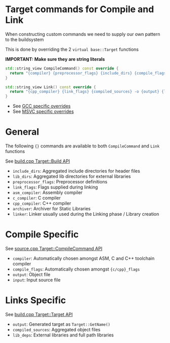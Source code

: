 # Target commands for Compile and Link

When constructing custom commands we need to supply our own pattern to the buildsystem

This is done by overriding the 2 `virtual base::Target` functions

**IMPORTANT: Make sure they are string literals** 
```cpp
std::string_view CompileCommand() const override {
  return "{compiler} {preprocessor_flags} {include_dirs} {compile_flags} -o {output} -c {input}";
}

std::string_view Link() const override {
  return "{cpp_compiler} {link_flags} {compiled_sources} -o {output} {lib_dirs} {lib_deps}";
}
```

- See [GCC specific overrides](../../buildcc/targets/target_gcc.h)
- See [MSVC specific overrides](../../buildcc/targets/target_msvc.h)

# General

The following `{}` commands are available to both `CompileCommand` and `Link` functions

See [build.cpp Target::Build API](../../buildcc/lib/target/src/target/build.cpp)

- `include_dirs`: Aggregated include directories for header files
- `lib_dirs`: Aggregated lib directories for external libraries
- `preprocessor_flags`: Preprocessor definitions
- `link_flags`: Flags supplied during linking
- `asm_compiler`: Assembly compiler
- `c_compiler`: C compiler
- `cpp_compiler`: C++ compiler
- `archiver`: Archiver for Static Libraries
- `linker`: Linker usually used during the Linking phase / Library creation

# Compile Specific

See [source.cpp Target::CompileCommand API](../../buildcc/lib/target/src/target/source.cpp)

- `compiler`: Automatically chosen amongst ASM, C and C++ toolchain compiler
- `compile_flags`: Automatically chosen amongst `{c/cpp}_flags`
- `output`: Object file
- `input`: Input source file

# Links Specific

See [build.cpp Target::Target API](../../buildcc/lib/target/src/target/build.cpp)

- `output`: Generated target as `Target::GetName()`
- `compiled_sources`: Aggregated object files
- `lib_deps`: External libraries and full path libraries
